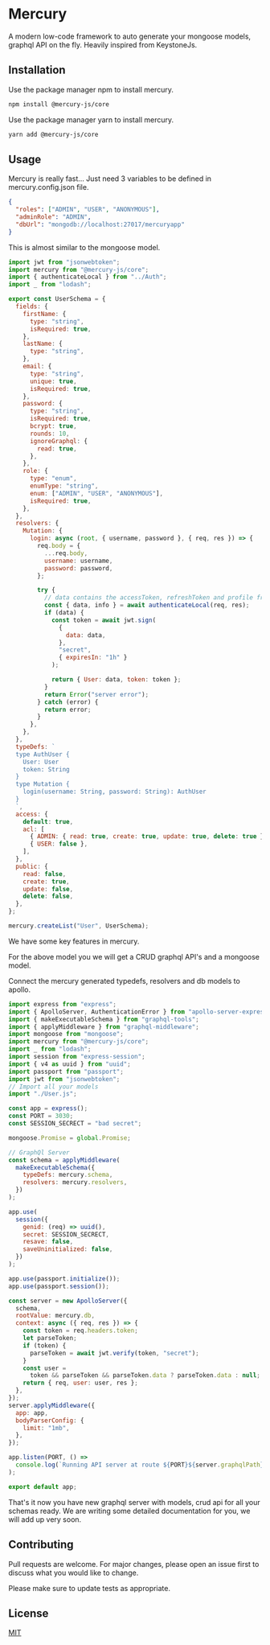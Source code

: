 # Mercury

A modern low-code framework to auto generate your mongoose models, graphql API on the fly. Heavily inspired from KeystoneJs.

## Installation

Use the package manager npm to install mercury.

```bash
npm install @mercury-js/core
```

Use the package manager yarn to install mercury.

```bash
yarn add @mercury-js/core
```

## Usage

Mercury is really fast... Just need 3 variables to be defined in mercury.config.json file.

```json
{
  "roles": ["ADMIN", "USER", "ANONYMOUS"],
  "adminRole": "ADMIN",
  "dbUrl": "mongodb://localhost:27017/mercuryapp"
}
```

This is almost similar to the mongoose model.

```javascript
import jwt from "jsonwebtoken";
import mercury from "@mercury-js/core";
import { authenticateLocal } from "../Auth";
import _ from "lodash";

export const UserSchema = {
  fields: {
    firstName: {
      type: "string",
      isRequired: true,
    },
    lastName: {
      type: "string",
    },
    email: {
      type: "string",
      unique: true,
      isRequired: true,
    },
    password: {
      type: "string",
      isRequired: true,
      bcrypt: true,
      rounds: 10,
      ignoreGraphql: {
        read: true,
      },
    },
    role: {
      type: "enum",
      enumType: "string",
      enum: ["ADMIN", "USER", "ANONYMOUS"],
      isRequired: true,
    },
  },
  resolvers: {
    Mutation: {
      login: async (root, { username, password }, { req, res }) => {
        req.body = {
          ...req.body,
          username: username,
          password: password,
        };

        try {
          // data contains the accessToken, refreshToken and profile from passport
          const { data, info } = await authenticateLocal(req, res);
          if (data) {
            const token = await jwt.sign(
              {
                data: data,
              },
              "secret",
              { expiresIn: "1h" }
            );

            return { User: data, token: token };
          }
          return Error("server error");
        } catch (error) {
          return error;
        }
      },
    },
  },
  typeDefs: `
  type AuthUser {
    User: User
    token: String
  }
  type Mutation {
    login(username: String, password: String): AuthUser
  }
  `,
  access: {
    default: true,
    acl: [
      { ADMIN: { read: true, create: true, update: true, delete: true } },
      { USER: false },
    ],
  },
  public: {
    read: false,
    create: true,
    update: false,
    delete: false,
  },
};

mercury.createList("User", UserSchema);
```

We have some key features in mercury.

For the above model you we will get a CRUD graphql API's and a mongoose model.

Connect the mercury generated typedefs, resolvers and db models to apollo.

```javascript
import express from "express";
import { ApolloServer, AuthenticationError } from "apollo-server-express";
import { makeExecutableSchema } from "graphql-tools";
import { applyMiddleware } from "graphql-middleware";
import mongoose from "mongoose";
import mercury from "@mercury-js/core";
import _ from "lodash";
import session from "express-session";
import { v4 as uuid } from "uuid";
import passport from "passport";
import jwt from "jsonwebtoken";
// Import all your models
import "./User.js";

const app = express();
const PORT = 3030;
const SESSION_SECRECT = "bad secret";

mongoose.Promise = global.Promise;

// GraphQl Server
const schema = applyMiddleware(
  makeExecutableSchema({
    typeDefs: mercury.schema,
    resolvers: mercury.resolvers,
  })
);

app.use(
  session({
    genid: (req) => uuid(),
    secret: SESSION_SECRECT,
    resave: false,
    saveUninitialized: false,
  })
);

app.use(passport.initialize());
app.use(passport.session());

const server = new ApolloServer({
  schema,
  rootValue: mercury.db,
  context: async ({ req, res }) => {
    const token = req.headers.token;
    let parseToken;
    if (token) {
      parseToken = await jwt.verify(token, "secret");
    }
    const user =
      token && parseToken && parseToken.data ? parseToken.data : null;
    return { req, user: user, res };
  },
});
server.applyMiddleware({
  app: app,
  bodyParserConfig: {
    limit: "1mb",
  },
});

app.listen(PORT, () =>
  console.log(`Running API server at route ${PORT}${server.graphqlPath}`)
);

export default app;
```

That's it now you have new graphql server with models, crud api for all your schemas ready.
We are writing some detailed documentation for you, we will add up very soon.

## Contributing

Pull requests are welcome. For major changes, please open an issue first to discuss what you would like to change.

Please make sure to update tests as appropriate.

## License

[MIT](https://choosealicense.com/licenses/mit/)
